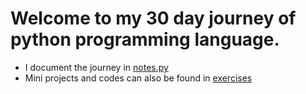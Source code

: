 # Welcome to my 30 day journey of python programming language.
 - I document the journey in [notes.py](https://github.com/noobmasterxi/30_days_of_python/blob/main/notes.py)
 - Mini projects and codes can also be found in [exercises](https://github.com/noobmasterxi/30_days_of_python/tree/main/exercises)
